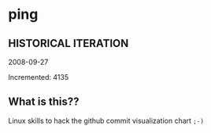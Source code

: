 # ping

## HISTORICAL ITERATION
2008-09-27

Incremented: 4135

## What is this?? 
Linux skills to hack the github commit visualization chart `;-)`
